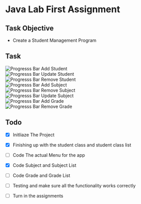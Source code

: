# Java Lab First Assignment

## Task Objective

- Create a Student Management Program

## Task

![Progresss Bar](https://progress-bar.dev/100/)  Add Student       
![Progresss Bar](https://progress-bar.dev/100/)  Update Student    
![Progresss Bar](https://progress-bar.dev/100/)  Remove Student  
![Progresss Bar](https://progress-bar.dev/100/)  Add Subject<br/>
![Progresss Bar](https://progress-bar.dev/100/)  Remove Subject<br/> 
![Progresss Bar](https://progress-bar.dev/100/)  Update Subject<br/> 
![Progresss Bar](https://progress-bar.dev/100/)  Add Grade<br/>
![Progresss Bar](https://progress-bar.dev/0/)  Remove Grade<br/> 


## Todo

- [x] Initliaze The Project
- [x] Finishing up with the student class and student class list
- [ ] Code The actual Menu for the app
- [x] Code Subject and Subject List
- [ ] Code Grade and Grade List
- [ ] Testing and make sure all the functionality works correctly
- [ ] Turn in the assignments


